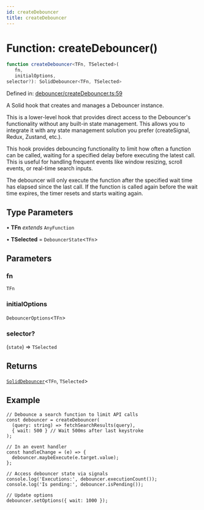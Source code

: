 ```yaml
---
id: createDebouncer
title: createDebouncer
---
```


<!-- DO NOT EDIT: this page is autogenerated from the type comments -->

# Function: createDebouncer()

```ts
function createDebouncer<TFn, TSelected>(
   fn, 
   initialOptions, 
selector?): SolidDebouncer<TFn, TSelected>
```

Defined in: [debouncer/createDebouncer.ts:59](https://github.com/TanStack/pacer/blob/main/packages/solid-pacer/src/debouncer/createDebouncer.ts#L59)

A Solid hook that creates and manages a Debouncer instance.

This is a lower-level hook that provides direct access to the Debouncer's functionality without
any built-in state management. This allows you to integrate it with any state management solution
you prefer (createSignal, Redux, Zustand, etc.).

This hook provides debouncing functionality to limit how often a function can be called,
waiting for a specified delay before executing the latest call. This is useful for handling
frequent events like window resizing, scroll events, or real-time search inputs.

The debouncer will only execute the function after the specified wait time has elapsed
since the last call. If the function is called again before the wait time expires, the
timer resets and starts waiting again.

## Type Parameters

• **TFn** *extends* `AnyFunction`

• **TSelected** = `DebouncerState`\<`TFn`\>

## Parameters

### fn

`TFn`

### initialOptions

`DebouncerOptions`\<`TFn`\>

### selector?

(`state`) => `TSelected`

## Returns

[`SolidDebouncer`](../../interfaces/soliddebouncer.md)\<`TFn`, `TSelected`\>

## Example

```tsx
// Debounce a search function to limit API calls
const debouncer = createDebouncer(
  (query: string) => fetchSearchResults(query),
  { wait: 500 } // Wait 500ms after last keystroke
);

// In an event handler
const handleChange = (e) => {
  debouncer.maybeExecute(e.target.value);
};

// Access debouncer state via signals
console.log('Executions:', debouncer.executionCount());
console.log('Is pending:', debouncer.isPending());

// Update options
debouncer.setOptions({ wait: 1000 });
```
